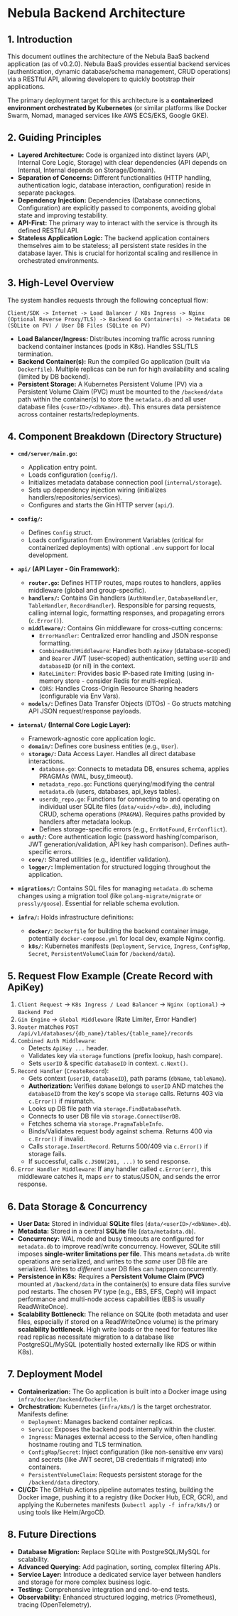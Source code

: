 # Nebula Backend Architecture

## 1. Introduction

This document outlines the architecture of the Nebula BaaS backend application (as of v0.2.0). Nebula BaaS provides essential backend services (authentication, dynamic database/schema management, CRUD operations) via a RESTful API, allowing developers to quickly bootstrap their applications.

The primary deployment target for this architecture is a **containerized environment orchestrated by Kubernetes** (or similar platforms like Docker Swarm, Nomad, managed services like AWS ECS/EKS, Google GKE).

## 2. Guiding Principles

- **Layered Architecture:** Code is organized into distinct layers (API, Internal Core Logic, Storage) with clear dependencies (API depends on Internal, Internal depends on Storage/Domain).
- **Separation of Concerns:** Different functionalities (HTTP handling, authentication logic, database interaction, configuration) reside in separate packages.
- **Dependency Injection:** Dependencies (Database connections, Configuration) are explicitly passed to components, avoiding global state and improving testability.
- **API-First:** The primary way to interact with the service is through its defined RESTful API.
- **Stateless Application Logic:** The backend application containers themselves aim to be stateless; all persistent state resides in the database layer. This is crucial for horizontal scaling and resilience in orchestrated environments.

## 3. High-Level Overview

The system handles requests through the following conceptual flow:

`Client/SDK -> Internet -> Load Balancer / K8s Ingress -> Nginx (Optional Reverse Proxy/TLS) -> Backend Go Container(s) -> Metadata DB (SQLite on PV) / User DB Files (SQLite on PV)`

- **Load Balancer/Ingress:** Distributes incoming traffic across running backend container instances (pods in K8s). Handles SSL/TLS termination.
- **Backend Container(s):** Run the compiled Go application (built via `Dockerfile`). Multiple replicas can be run for high availability and scaling (limited by DB backend).
- **Persistent Storage:** A Kubernetes Persistent Volume (PV) via a Persistent Volume Claim (PVC) must be mounted to the `/backend/data` path within the container(s) to store the `metadata.db` and all user database files (`<userID>/<dbName>.db`). This ensures data persistence across container restarts/redeployments.

## 4. Component Breakdown (Directory Structure)

- **`cmd/server/main.go`:**

  - Application entry point.
  - Loads configuration (`config/`).
  - Initializes metadata database connection pool (`internal/storage`).
  - Sets up dependency injection wiring (initializes handlers/repositories/services).
  - Configures and starts the Gin HTTP server (`api/`).

- **`config/`:**

  - Defines `Config` struct.
  - Loads configuration from Environment Variables (critical for containerized deployments) with optional `.env` support for local development.

- **`api/` (API Layer - Gin Framework):**

  - **`router.go`:** Defines HTTP routes, maps routes to handlers, applies middleware (global and group-specific).
  - **`handlers/`:** Contains Gin handlers (`AuthHandler`, `DatabaseHandler`, `TableHandler`, `RecordHandler`). Responsible for parsing requests, calling internal logic, formatting responses, and propagating errors (`c.Error()`).
  - **`middleware/`:** Contains Gin middleware for cross-cutting concerns:
    - `ErrorHandler`: Centralized error handling and JSON response formatting.
    - `CombinedAuthMiddleware`: Handles both `ApiKey` (database-scoped) and `Bearer` JWT (user-scoped) authentication, setting `userID` and `databaseID` (or nil) in the context.
    - `RateLimiter`: Provides basic IP-based rate limiting (using in-memory store - consider Redis for multi-replica).
    - `CORS`: Handles Cross-Origin Resource Sharing headers (configurable via Env Vars).
  - **`models/`:** Defines Data Transfer Objects (DTOs) - Go structs matching API JSON request/response payloads.

- **`internal/` (Internal Core Logic Layer):**

  - Framework-agnostic core application logic.
  - **`domain/`:** Defines core business entities (e.g., `User`).
  - **`storage/`:** Data Access Layer. Handles all direct database interactions.
    - `database.go`: Connects to metadata DB, ensures schema, applies PRAGMAs (WAL, busy_timeout).
    - `metadata_repo.go`: Functions querying/modifying the central `metadata.db` (users, databases, api_keys tables).
    - `userdb_repo.go`: Functions for connecting to and operating on individual user SQLite files (`data/<uid>/<db>.db`), including CRUD, schema operations (`PRAGMA`). Requires paths provided by handlers after metadata lookup.
    - Defines storage-specific errors (e.g., `ErrNotFound`, `ErrConflict`).
  - **`auth/`:** Core authentication logic (password hashing/comparison, JWT generation/validation, API key hash comparison). Defines auth-specific errors.
  - **`core/`:** Shared utilities (e.g., identifier validation).
  - **`logger/`:** Implementation for structured logging throughout the application.

- **`migrations/`:** Contains SQL files for managing `metadata.db` schema changes using a migration tool (like `golang-migrate/migrate` or `pressly/goose`). Essential for reliable schema evolution.

- **`infra/`:** Holds infrastructure definitions:
  - **`docker/`**: `Dockerfile` for building the backend container image, potentially `docker-compose.yml` for local dev, example Nginx config.
  - **`k8s/`**: Kubernetes manifests (`Deployment`, `Service`, `Ingress`, `ConfigMap`, `Secret`, `PersistentVolumeClaim` for `/backend/data`).

## 5. Request Flow Example (Create Record with ApiKey)

1.  `Client Request` -> `K8s Ingress / Load Balancer` -> `Nginx (optional)` -> `Backend Pod`
2.  `Gin Engine` -> `Global Middleware` (Rate Limiter, Error Handler)
3.  `Router` matches `POST /api/v1/databases/{db_name}/tables/{table_name}/records`
4.  `Combined Auth Middleware`:
    - Detects `ApiKey ...` header.
    - Validates key via `storage` functions (prefix lookup, hash compare).
    - Sets `userID` & specific `databaseID` in context. `c.Next()`.
5.  `Record Handler` (`CreateRecord`):
    - Gets context (`userID`, `databaseID`), path params (`dbName`, `tableName`).
    - **Authorization:** Verifies `dbName` belongs to `userID` AND matches the `databaseID` from the key's scope via `storage` calls. Returns 403 via `c.Error()` if mismatch.
    - Looks up DB file path via `storage.FindDatabasePath`.
    - Connects to user DB file via `storage.ConnectUserDB`.
    - Fetches schema via `storage.PragmaTableInfo`.
    - Binds/Validates request body against schema. Returns 400 via `c.Error()` if invalid.
    - Calls `storage.InsertRecord`. Returns 500/409 via `c.Error()` if storage fails.
    - If successful, calls `c.JSON(201, ...)` to send response.
6.  `Error Handler Middleware`: If any handler called `c.Error(err)`, this middleware catches it, maps `err` to status/JSON, and sends the error response.

## 6. Data Storage & Concurrency

- **User Data:** Stored in individual **SQLite** files (`data/<userID>/<dbName>.db`).
- **Metadata:** Stored in a central **SQLite** file (`data/metadata.db`).
- **Concurrency:** WAL mode and busy timeouts are configured for `metadata.db` to improve read/write concurrency. However, SQLite still imposes **single-writer limitations per file**. This means `metadata.db` write operations are serialized, and writes to the _same_ user DB file are serialized. Writes to _different_ user DB files can happen concurrently.
- **Persistence in K8s:** Requires a **Persistent Volume Claim (PVC)** mounted at `/backend/data` in the container(s) to ensure data files survive pod restarts. The chosen PV type (e.g., EBS, EFS, Ceph) will impact performance and multi-node access capabilities (EBS is usually ReadWriteOnce).
- **Scalability Bottleneck:** The reliance on SQLite (both metadata and user files, especially if stored on a ReadWriteOnce volume) is the primary **scalability bottleneck**. High write loads or the need for features like read replicas necessitate migration to a database like PostgreSQL/MySQL (potentially hosted externally like RDS or within K8s).

## 7. Deployment Model

- **Containerization:** The Go application is built into a Docker image using `infra/docker/backend/Dockerfile`.
- **Orchestration:** Kubernetes (`infra/k8s/`) is the target orchestrator. Manifests define:
  - `Deployment`: Manages backend container replicas.
  - `Service`: Exposes the backend pods internally within the cluster.
  - `Ingress`: Manages external access to the Service, often handling hostname routing and TLS termination.
  - `ConfigMap`/`Secret`: Inject configuration (like non-sensitive env vars) and secrets (like JWT secret, DB credentials if migrated) into containers.
  - `PersistentVolumeClaim`: Requests persistent storage for the `/backend/data` directory.
- **CI/CD:** The GitHub Actions pipeline automates testing, building the Docker image, pushing it to a registry (like Docker Hub, ECR, GCR), and applying the Kubernetes manifests (`kubectl apply -f infra/k8s/`) or using tools like Helm/ArgoCD.

## 8. Future Directions

- **Database Migration:** Replace SQLite with PostgreSQL/MySQL for scalability.
- **Advanced Querying:** Add pagination, sorting, complex filtering APIs.
- **Service Layer:** Introduce a dedicated service layer between handlers and storage for more complex business logic.
- **Testing:** Comprehensive integration and end-to-end tests.
- **Observability:** Enhanced structured logging, metrics (Prometheus), tracing (OpenTelemetry).
